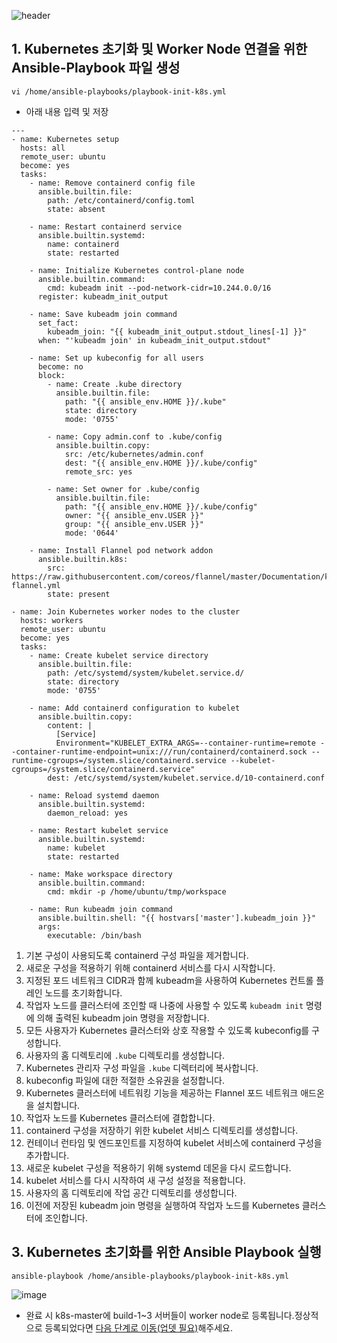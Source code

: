 ![header](https://capsule-render.vercel.app/api?type=waving&color=auto&height=300&section=header&text=Connect Build to Master&fontSize=70)

## 1. Kubernetes 초기화 및 Worker Node 연결을 위한 Ansible-Playbook 파일 생성

```
vi /home/ansible-playbooks/playbook-init-k8s.yml
```

- 아래 내용 입력 및 저장

```
---
- name: Kubernetes setup
  hosts: all
  remote_user: ubuntu
  become: yes
  tasks:
    - name: Remove containerd config file
      ansible.builtin.file:
        path: /etc/containerd/config.toml
        state: absent

    - name: Restart containerd service
      ansible.builtin.systemd:
        name: containerd
        state: restarted

    - name: Initialize Kubernetes control-plane node
      ansible.builtin.command:
        cmd: kubeadm init --pod-network-cidr=10.244.0.0/16
      register: kubeadm_init_output

    - name: Save kubeadm join command
      set_fact:
        kubeadm_join: "{{ kubeadm_init_output.stdout_lines[-1] }}"
      when: "'kubeadm join' in kubeadm_init_output.stdout"

    - name: Set up kubeconfig for all users
      become: no
      block:
        - name: Create .kube directory
          ansible.builtin.file:
            path: "{{ ansible_env.HOME }}/.kube"
            state: directory
            mode: '0755'

        - name: Copy admin.conf to .kube/config
          ansible.builtin.copy:
            src: /etc/kubernetes/admin.conf
            dest: "{{ ansible_env.HOME }}/.kube/config"
            remote_src: yes

        - name: Set owner for .kube/config
          ansible.builtin.file:
            path: "{{ ansible_env.HOME }}/.kube/config"
            owner: "{{ ansible_env.USER }}"
            group: "{{ ansible_env.USER }}"
            mode: '0644'

    - name: Install Flannel pod network addon
      ansible.builtin.k8s:
        src: https://raw.githubusercontent.com/coreos/flannel/master/Documentation/kube-flannel.yml
        state: present

- name: Join Kubernetes worker nodes to the cluster
  hosts: workers
  remote_user: ubuntu
  become: yes
  tasks:
    - name: Create kubelet service directory
      ansible.builtin.file:
        path: /etc/systemd/system/kubelet.service.d/
        state: directory
        mode: '0755'

    - name: Add containerd configuration to kubelet
      ansible.builtin.copy:
        content: |
          [Service]
          Environment="KUBELET_EXTRA_ARGS=--container-runtime=remote --container-runtime-endpoint=unix:///run/containerd/containerd.sock --runtime-cgroups=/system.slice/containerd.service --kubelet-cgroups=/system.slice/containerd.service"
        dest: /etc/systemd/system/kubelet.service.d/10-containerd.conf

    - name: Reload systemd daemon
      ansible.builtin.systemd:
        daemon_reload: yes

    - name: Restart kubelet service
      ansible.builtin.systemd:
        name: kubelet
        state: restarted

    - name: Make workspace directory
      ansible.builtin.command:
        cmd: mkdir -p /home/ubuntu/tmp/workspace

    - name: Run kubeadm join command
      ansible.builtin.shell: "{{ hostvars['master'].kubeadm_join }}"
      args:
        executable: /bin/bash
```

1. 기본 구성이 사용되도록 containerd 구성 파일을 제거합니다.
2. 새로운 구성을 적용하기 위해 containerd 서비스를 다시 시작합니다.
3. 지정된 포드 네트워크 CIDR과 함께 kubeadm을 사용하여 Kubernetes 컨트롤 플레인 노드를 초기화합니다.
4. 작업자 노드를 클러스터에 조인할 때 나중에 사용할 수 있도록 `kubeadm init` 명령에 의해 출력된 kubeadm join 명령을 저장합니다.
5. 모든 사용자가 Kubernetes 클러스터와 상호 작용할 수 있도록 kubeconfig를 구성합니다.
6. 사용자의 홈 디렉토리에 `.kube` 디렉토리를 생성합니다.
7. Kubernetes 관리자 구성 파일을 `.kube` 디렉터리에 복사합니다.
8. kubeconfig 파일에 대한 적절한 소유권을 설정합니다.
9. Kubernetes 클러스터에 네트워킹 기능을 제공하는 Flannel 포드 네트워크 애드온을 설치합니다.
10. 작업자 노드를 Kubernetes 클러스터에 결합합니다.
11. containerd 구성을 저장하기 위한 kubelet 서비스 디렉토리를 생성합니다.
12. 컨테이너 런타임 및 엔드포인트를 지정하여 kubelet 서비스에 containerd 구성을 추가합니다.
13. 새로운 kubelet 구성을 적용하기 위해 systemd 데몬을 다시 로드합니다.
14. kubelet 서비스를 다시 시작하여 새 구성 설정을 적용합니다.
15. 사용자의 홈 디렉토리에 작업 공간 디렉토리를 생성합니다.
16. 이전에 저장된 kubeadm join 명령을 실행하여 작업자 노드를 Kubernetes 클러스터에 조인합니다.

## 3. Kubernetes 초기화를 위한 Ansible Playbook 실행

```
ansible-playbook /home/ansible-playbooks/playbook-init-k8s.yml
```

![image](https://user-images.githubusercontent.com/89143804/229374115-af092cd2-64dc-4a9c-854b-64ab38b06d47.png)

- 완료 시 k8s-master에 build-1~3 서버들이 worker node로 등록됩니다.정상적으로 등록되었다면 [다음 단계로 이동(업뎃 필요)]()해주세요.
